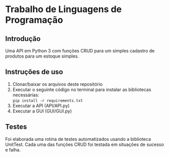 # Trabalho de Linguagens de Programação

## Introdução
Uma API em Python 3 com funções CRUD para um simples cadastro de produtos para um estoque simples.<br>    



## Instruções de uso
<ol>
  <li>Clonar/baixar os arquivos deste repositório</li>
  <li>Executar o seguinte código no terminal para instalar as bibliotecas necessárias:<br><code>pip install -r requirements.txt</code></li>
  <li>Executar a API (API/API.py)</li>
  <li>Executar a GUI (GUI/GUI.py)</li>
  
</ol>


## Testes
Foi elaborada uma rotina de testes automatizados usando a biblioteca UnitTest. Cada uma das funções CRUD foi testada em situações de sucesso e falha.<br>
